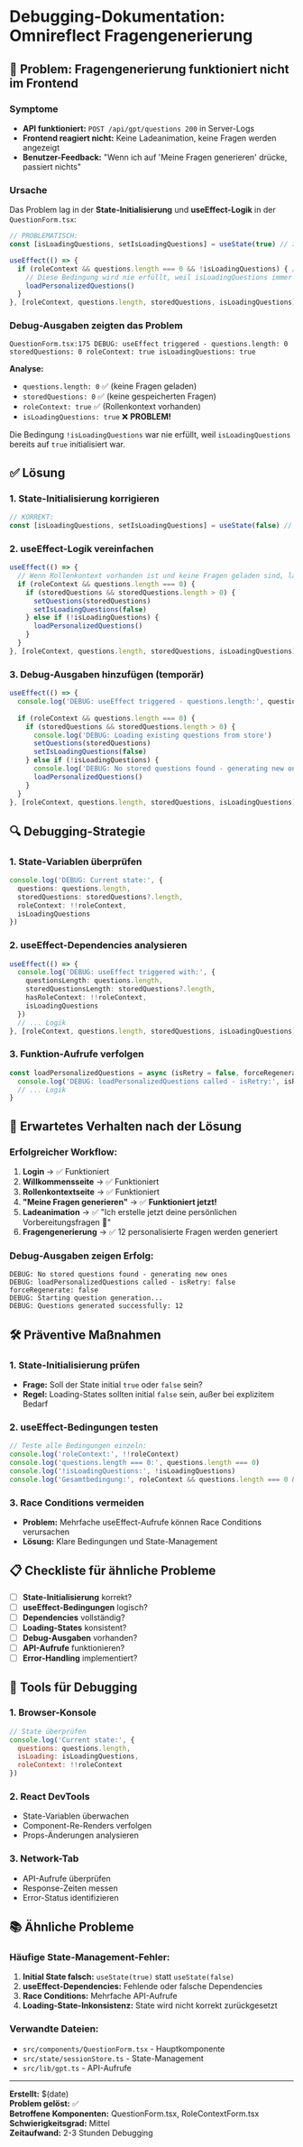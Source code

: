 # Debugging-Dokumentation: Omnireflect Fragengenerierung

## 🚨 Problem: Fragengenerierung funktioniert nicht im Frontend

### Symptome
- **API funktioniert:** `POST /api/gpt/questions 200` in Server-Logs
- **Frontend reagiert nicht:** Keine Ladeanimation, keine Fragen werden angezeigt
- **Benutzer-Feedback:** "Wenn ich auf 'Meine Fragen generieren' drücke, passiert nichts"

### Ursache
Das Problem lag in der **State-Initialisierung** und **useEffect-Logik** in der `QuestionForm.tsx`:

```typescript
// PROBLEMATISCH:
const [isLoadingQuestions, setIsLoadingQuestions] = useState(true) // ❌ Falsch!

useEffect(() => {
  if (roleContext && questions.length === 0 && !isLoadingQuestions) { // ❌ Blockiert!
    // Diese Bedingung wird nie erfüllt, weil isLoadingQuestions immer true ist
    loadPersonalizedQuestions()
  }
}, [roleContext, questions.length, storedQuestions, isLoadingQuestions])
```

### Debug-Ausgaben zeigten das Problem
```
QuestionForm.tsx:175 DEBUG: useEffect triggered - questions.length: 0 storedQuestions: 0 roleContext: true isLoadingQuestions: true
```

**Analyse:** 
- `questions.length: 0` ✅ (keine Fragen geladen)
- `storedQuestions: 0` ✅ (keine gespeicherten Fragen)
- `roleContext: true` ✅ (Rollenkontext vorhanden)
- `isLoadingQuestions: true` ❌ **PROBLEM!**

Die Bedingung `!isLoadingQuestions` war nie erfüllt, weil `isLoadingQuestions` bereits auf `true` initialisiert war.

## ✅ Lösung

### 1. State-Initialisierung korrigieren
```typescript
// KORREKT:
const [isLoadingQuestions, setIsLoadingQuestions] = useState(false) // ✅ Richtig!
```

### 2. useEffect-Logik vereinfachen
```typescript
useEffect(() => {
  // Wenn Rollenkontext vorhanden ist und keine Fragen geladen sind, lade sie
  if (roleContext && questions.length === 0) {
    if (storedQuestions && storedQuestions.length > 0) {
      setQuestions(storedQuestions)
      setIsLoadingQuestions(false)
    } else if (!isLoadingQuestions) {
      loadPersonalizedQuestions()
    }
  }
}, [roleContext, questions.length, storedQuestions, isLoadingQuestions])
```

### 3. Debug-Ausgaben hinzufügen (temporär)
```typescript
useEffect(() => {
  console.log('DEBUG: useEffect triggered - questions.length:', questions.length, 'storedQuestions:', storedQuestions?.length, 'roleContext:', !!roleContext, 'isLoadingQuestions:', isLoadingQuestions)
  
  if (roleContext && questions.length === 0) {
    if (storedQuestions && storedQuestions.length > 0) {
      console.log('DEBUG: Loading existing questions from store')
      setQuestions(storedQuestions)
      setIsLoadingQuestions(false)
    } else if (!isLoadingQuestions) {
      console.log('DEBUG: No stored questions found - generating new ones')
      loadPersonalizedQuestions()
    }
  }
}, [roleContext, questions.length, storedQuestions, isLoadingQuestions])
```

## 🔍 Debugging-Strategie

### 1. State-Variablen überprüfen
```typescript
console.log('DEBUG: Current state:', {
  questions: questions.length,
  storedQuestions: storedQuestions?.length,
  roleContext: !!roleContext,
  isLoadingQuestions
})
```

### 2. useEffect-Dependencies analysieren
```typescript
useEffect(() => {
  console.log('DEBUG: useEffect triggered with:', {
    questionsLength: questions.length,
    storedQuestionsLength: storedQuestions?.length,
    hasRoleContext: !!roleContext,
    isLoadingQuestions
  })
  // ... Logik
}, [roleContext, questions.length, storedQuestions, isLoadingQuestions])
```

### 3. Funktion-Aufrufe verfolgen
```typescript
const loadPersonalizedQuestions = async (isRetry = false, forceRegenerate = false) => {
  console.log('DEBUG: loadPersonalizedQuestions called - isRetry:', isRetry, 'forceRegenerate:', forceRegenerate)
  // ... Logik
}
```

## 🎯 Erwartetes Verhalten nach der Lösung

### Erfolgreicher Workflow:
1. **Login** → ✅ Funktioniert
2. **Willkommensseite** → ✅ Funktioniert  
3. **Rollenkontextseite** → ✅ Funktioniert
4. **"Meine Fragen generieren"** → ✅ **Funktioniert jetzt!**
5. **Ladeanimation** → ✅ "Ich erstelle jetzt deine persönlichen Vorbereitungsfragen 🤖"
6. **Fragengenerierung** → ✅ 12 personalisierte Fragen werden generiert

### Debug-Ausgaben zeigen Erfolg:
```
DEBUG: No stored questions found - generating new ones
DEBUG: loadPersonalizedQuestions called - isRetry: false forceRegenerate: false
DEBUG: Starting question generation...
DEBUG: Questions generated successfully: 12
```

## 🛠️ Präventive Maßnahmen

### 1. State-Initialisierung prüfen
- **Frage:** Soll der State initial `true` oder `false` sein?
- **Regel:** Loading-States sollten initial `false` sein, außer bei explizitem Bedarf

### 2. useEffect-Bedingungen testen
```typescript
// Teste alle Bedingungen einzeln:
console.log('roleContext:', !!roleContext)
console.log('questions.length === 0:', questions.length === 0)
console.log('!isLoadingQuestions:', !isLoadingQuestions)
console.log('Gesamtbedingung:', roleContext && questions.length === 0 && !isLoadingQuestions)
```

### 3. Race Conditions vermeiden
- **Problem:** Mehrfache useEffect-Aufrufe können Race Conditions verursachen
- **Lösung:** Klare Bedingungen und State-Management

## 📋 Checkliste für ähnliche Probleme

- [ ] **State-Initialisierung** korrekt?
- [ ] **useEffect-Bedingungen** logisch?
- [ ] **Dependencies** vollständig?
- [ ] **Loading-States** konsistent?
- [ ] **Debug-Ausgaben** vorhanden?
- [ ] **API-Aufrufe** funktionieren?
- [ ] **Error-Handling** implementiert?

## 🔧 Tools für Debugging

### 1. Browser-Konsole
```javascript
// State überprüfen
console.log('Current state:', {
  questions: questions.length,
  isLoading: isLoadingQuestions,
  roleContext: !!roleContext
})
```

### 2. React DevTools
- State-Variablen überwachen
- Component-Re-Renders verfolgen
- Props-Änderungen analysieren

### 3. Network-Tab
- API-Aufrufe überprüfen
- Response-Zeiten messen
- Error-Status identifizieren

## 📚 Ähnliche Probleme

### Häufige State-Management-Fehler:
1. **Initial State falsch:** `useState(true)` statt `useState(false)`
2. **useEffect-Dependencies:** Fehlende oder falsche Dependencies
3. **Race Conditions:** Mehrfache API-Aufrufe
4. **Loading-State-Inkonsistenz:** State wird nicht korrekt zurückgesetzt

### Verwandte Dateien:
- `src/components/QuestionForm.tsx` - Hauptkomponente
- `src/state/sessionStore.ts` - State-Management
- `src/lib/gpt.ts` - API-Aufrufe

---

**Erstellt:** $(date)  
**Problem gelöst:** ✅  
**Betroffene Komponenten:** QuestionForm.tsx, RoleContextForm.tsx  
**Schwierigkeitsgrad:** Mittel  
**Zeitaufwand:** 2-3 Stunden Debugging 